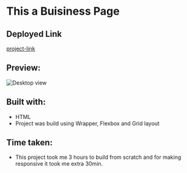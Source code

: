 
# This a Buisiness Page

## Deployed Link

[project-link](https://phani-sai-project-12.netlify.app/)

## Preview:

![Desktop view](./Desktop.png)

## Built with:

- HTML
- Project was build using Wrapper, Flexbox and Grid layout


## Time taken:

- This project took me 3 hours to build from scratch and for making responsive it took me extra 30min.

